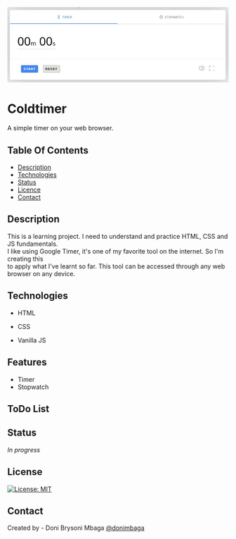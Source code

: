 
![alt text](one.png)

#  Coldtimer
A simple timer on your web browser. 

## Table Of Contents
   - [Description](#Description)
   - [Technologies](#Technologies)
   - [Status](#Status)
   - [Licence](#Licence)
   - [Contact](#Contact)


## Description
This is a learning project. I need to understand and practice HTML, CSS and JS fundamentals.  
I like using Google Timer, it's one of my favorite tool on the internet. So I'm creating this  
to apply what I've learnt so far. This tool can be accessed through any web browser on any device.


## Technologies
- HTML 

- CSS

- Vanilla JS

## Features
  - Timer
  - Stopwatch

## ToDo List
   
## Status
*In progress*


## License
[![License: MIT](https://img.shields.io/badge/License-MIT-yellow.svg)](https://opensource.org/licenses/MIT)

## Contact
Created by - Doni Brysoni Mbaga [@donimbaga](https://twitter.com/doni_mbaga)
